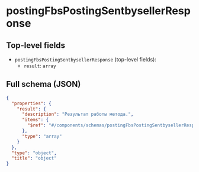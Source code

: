 # postingFbsPostingSentbysellerResponse

## Top-level fields
- `postingFbsPostingSentbysellerResponse` (top-level fields):
  - `result`: `array`

## Full schema (JSON)
```json
{
  "properties": {
    "result": {
      "description": "Результат работы метода.",
      "items": {
        "$ref": "#/components/schemas/postingFbsPostingSentbysellerResponseItem"
      },
      "type": "array"
    }
  },
  "type": "object",
  "title": "object"
}
```
